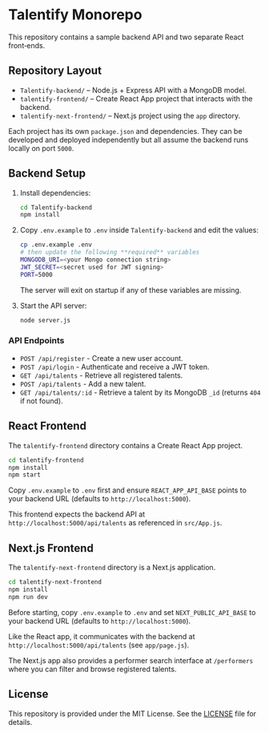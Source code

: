 # Talentify Monorepo

This repository contains a sample backend API and two separate React front‑ends.

## Repository Layout

- `Talentify-backend/` – Node.js + Express API with a MongoDB model.
- `talentify-frontend/` – Create React App project that interacts with the backend.
- `talentify-next-frontend/` – Next.js project using the `app` directory.

Each project has its own `package.json` and dependencies. They can be developed and deployed independently but all assume the backend runs locally on port `5000`.

## Backend Setup

1. Install dependencies:
   ```bash
   cd Talentify-backend
   npm install
   ```

2. Copy `.env.example` to `.env` inside `Talentify-backend` and edit the values:
   ```bash
   cp .env.example .env
   # then update the following **required** variables
   MONGODB_URI=<your Mongo connection string>
   JWT_SECRET=<secret used for JWT signing>
   PORT=5000
   ```
   The server will exit on startup if any of these variables are missing.

3. Start the API server:
   ```bash
   node server.js
   ```

### API Endpoints

- `POST /api/register` - Create a new user account.
- `POST /api/login` - Authenticate and receive a JWT token.
- `GET /api/talents` - Retrieve all registered talents.
- `POST /api/talents` - Add a new talent.
- `GET /api/talents/:id` - Retrieve a talent by its MongoDB `_id` (returns `404` if not found).

## React Frontend

The `talentify-frontend` directory contains a Create React App project.

```bash
cd talentify-frontend
npm install
npm start
```

Copy `.env.example` to `.env` first and ensure `REACT_APP_API_BASE` points to your
backend URL (defaults to `http://localhost:5000`).

This frontend expects the backend API at `http://localhost:5000/api/talents` as referenced in `src/App.js`.

## Next.js Frontend

The `talentify-next-frontend` directory is a Next.js application.

```bash
cd talentify-next-frontend
npm install
npm run dev
```

Before starting, copy `.env.example` to `.env` and set `NEXT_PUBLIC_API_BASE` to
your backend URL (defaults to `http://localhost:5000`).

Like the React app, it communicates with the backend at `http://localhost:5000/api/talents` (see `app/page.js`).

The Next.js app also provides a performer search interface at `/performers` where you can filter and browse registered talents.

## License

This repository is provided under the MIT License. See the [LICENSE](LICENSE) file for details.
